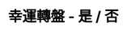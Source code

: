 ---
title: 幸運轉盤 - 是 / 否
layout: lucky_wheel/lucky_wheel_general
description: 難以做決定？讓幸運轉盤替你選.
js: ["js/game/lucky_wheel/lucky_wheel_general.js"]
css: ["css/game/lucky_wheel/lucky_wheel.css"]
---